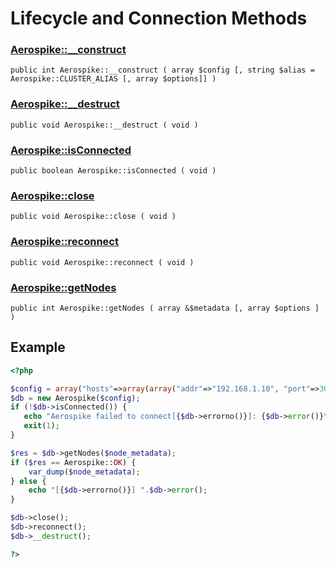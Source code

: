 
# Lifecycle and Connection Methods

### [Aerospike::__construct](aerospike_construct.md)
```
public int Aerospike::__construct ( array $config [, string $alias = Aerospike::CLUSTER_ALIAS [, array $options]] )
```

### [Aerospike::__destruct](aerospike_destruct.md)
```
public void Aerospike::__destruct ( void )
```

### [Aerospike::isConnected](aerospike_isconnected.md)
```
public boolean Aerospike::isConnected ( void )
```

### [Aerospike::close](aerospike_close.md)
```
public void Aerospike::close ( void )
```

### [Aerospike::reconnect](aerospike_reconnect.md)
```
public void Aerospike::reconnect ( void )
```

### [Aerospike::getNodes](aerospike_getnodes.md)
```
public int Aerospike::getNodes ( array &$metadata [, array $options ] )
```

## Example

```php
<?php

$config = array("hosts"=>array(array("addr"=>"192.168.1.10", "port"=>3000));
$db = new Aerospike($config);
if (!$db->isConnected()) {
   echo "Aerospike failed to connect[{$db->errorno()}]: {$db->error()}\n";
   exit(1);
}

$res = $db->getNodes($node_metadata);
if ($res == Aerospike::OK) {
    var_dump($node_metadata);
} else {
    echo "[{$db->errorno()}] ".$db->error();
}

$db->close();
$db->reconnect();
$db->__destruct();

?>
```

